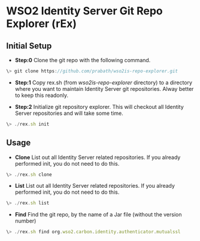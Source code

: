 # WSO2 Identity Server Git Repo Explorer (rEx)

## Initial Setup

* **Step:0** Clone the git repo with the following command. 

```javascript
\> git clone https://github.com/prabath/wso2is-repo-explorer.git
```

* **Step:1** Copy rex.sh (from *wso2is-repo-explorer* directory) to a directory where you want to maintain Identity Server git repositories. Alway better to keep this readonly.

* **Step:2** Initialize git repository explorer. This will checkout all Identity Server repositories and will take some time.

```javascript
\> ./rex.sh init
```
## Usage 

* **Clone** List out all Identity Server related repositories. If you already performed init, you do not need to do this.

```javascript
\> ./rex.sh clone
```

* **List** List out all Identity Server related repositories. If you already performed init, you do not need to do this.

```javascript
\> ./rex.sh list
```

* **Find** Find the git repo, by the name of a Jar file (without the version number)

```javascript
\> ./rex.sh find org.wso2.carbon.identity.authenticator.mutualssl
```
